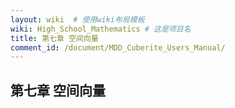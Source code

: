 ```yaml
---
layout: wiki  # 使用wiki布局模板
wiki: High_School_Mathematics # 这是项目名
title: 第七章 空间向量
comment_id: /document/MDD_Cuberite_Users_Manual/
---
```

## 第七章 空间向量
